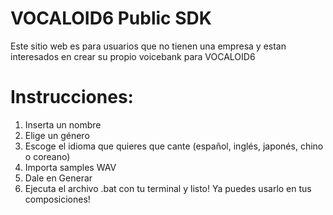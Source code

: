 # VOCALOID6 Public SDK
Este sitio web es para usuarios que no tienen una empresa y estan interesados en crear su propio voicebank para VOCALOID6 
# Instrucciones:
 1. Inserta un nombre
 2. Elige un género
 3. Escoge el idioma que quieres que cante (español, inglés, japonés, chino o coreano)
 4. Importa samples WAV
 5. Dale en Generar
 6. Ejecuta el archivo .bat con tu terminal y listo! Ya puedes usarlo en tus composiciones!
